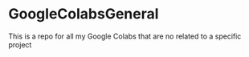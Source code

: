 ﻿# GoogleColabsGeneral

This is a repo for all my Google Colabs that are no related to a specific project
